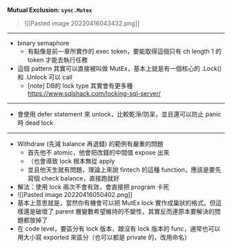 **Mutual Exclusion: `sync.Mutex`**
> ![[Pasted image 20220416043432.png]]
---
- binary semaphore
	- 有點像是前一章所實作的 exec token，要能取得這個只有 ch length 1 的 token 才能去執行任務
- 這個 pattern 其實可以直接被叫做 MutEx，基本上就是有一個核心的 .Lock() 和 .Unlock 可以 call
	- \[note\] DB的 lock type 其實會有更多種 https://www.sqlshack.com/locking-sql-server/
---
- 會使用 defer statement 來 unlock，比較乾淨/防呆，並且還可以防止 panic 時 dead lock
---
- Withdraw (先減 balance 再退錢) 的範例有嚴重的問題
	- 首先他不 atomic，他會把改錢的中間值 expose 出來
	- （也會導致 lock 根本無從 apply
	- 並且他天生就有問題，理論上來說 fintech 的這種 function，應該是要先寫個 check balance，直接跑就好
- 解法：使用 lock 兩次不會有效，會直接把 program 卡死
- ![[Pasted image 20220416050402.png]]
- 基本上意思就是，當然你有機會可以把 MutEx lock 實作成巢狀的格式。但這樣還是破壞了 parent 層變數希望維持的不變性，其實反而連原本要解決的問題都放掉了
- 在 code level，要區分有 lock 版本，跟沒有 lock 版本的 func，通常也可以用大小寫 exported 來區分（也可以都是 private 的，改用命名）